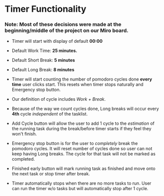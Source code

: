 # Timer Functionality

### Note: Most of these decisions were made at the beginning/middle of the project on our Miro board.

- Timer will start with display of default **00:00**

- Default Work Time: **25 minutes.**

- Default Short Break: **5 minutes**

- Default Long Break: **8 minutes**

- Timer will start counting the number of pomodoro cycles done **every time** user clicks start. This resets when timer stops naturally and Emergency stop button.

- Our definition of cycle includes *Work + Break*.

- Because of the way we count cycles done, Long breaks will occur every **4th** cycle *independent* of the tasklist.

- Add Cycle button will allow the user to add 1 cycle to the *estimation* of the running task during the break/before timer starts if they feel they won't finish.

- Emergency stop button is for the user to *completely* break the pomodoro cycles. It will reset number of cycles done so user can not keep having Long breaks. The cycle for that task will not be marked as completed.

- Finished early button will mark running task as finished and move onto the next task or stop timer after break.

- Timer automatically stops when there are no more tasks to run. User can run the timer w/o tasks but will automatically stop after 1 cycle.
